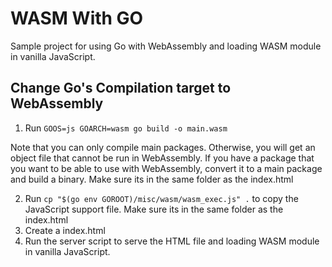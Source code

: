 # WASM With GO

Sample project for using Go with WebAssembly and loading WASM module in vanilla JavaScript.

## Change Go's Compilation target to WebAssembly

1. Run ```GOOS=js GOARCH=wasm go build -o main.wasm```

Note that you can only compile main packages. Otherwise, you will get an object file that cannot be run in WebAssembly. If you have a package that you want to be able to use with WebAssembly, convert it to a main package and build a binary. Make sure its in the same folder as the index.html

2. Run ```cp "$(go env GOROOT)/misc/wasm/wasm_exec.js" .``` to copy the JavaScript support file. Make sure its in the same folder as the index.html
3. Create a index.html
4. Run the server script to serve the HTML file
 and loading WASM module in vanilla JavaScript.